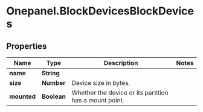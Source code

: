 # Onepanel.BlockDevicesBlockDevices

## Properties
Name | Type | Description | Notes
------------ | ------------- | ------------- | -------------
**name** | **String** |  | 
**size** | **Number** | Device size in bytes. | 
**mounted** | **Boolean** | Whether the device or its partition has a mount point. | 


